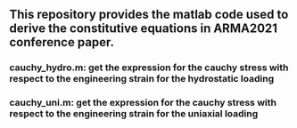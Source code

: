 ## This repository provides the matlab code used to derive the constitutive equations in ARMA2021 conference paper. 
### cauchy_hydro.m: get the expression for the cauchy stress with respect to the engineering strain for the hydrostatic loading
### cauchy_uni.m: get the expression for the cauchy stress with respect to the engineering strain for the uniaxial loading
